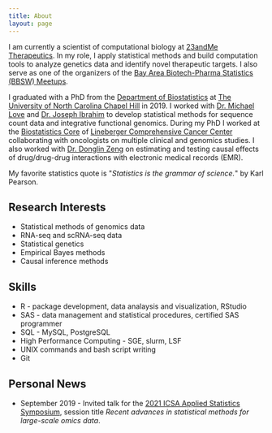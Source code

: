 ```yaml
---
title: About
layout: page
---
```

<!-- ![Profile Image]({{ site.url }}/{{ site.picture }}) -->


I am currently a scientist of computational biology at [23andMe Therapeutics](https://therapeutics.23andme.com/). In my role, I apply statistical methods and build computation tools to analyze genetics data and identify novel therapeutic targets. I also serve as one of the organizers of the [Bay Area Biotech-Pharma Statistics (BBSW) Meetups](https://www.bbsw.org/meetupabout).

I graduated with a PhD from the [Department of Biostatistics](https://sph.unc.edu/bios/biostatistics/) at [The University of North Carolina Chapel Hill](https://unc.edu) in 2019. I worked with [Dr. Michael Love](https://mikelove.github.io) and [Dr. Joseph Ibrahim](https://sph.unc.edu/adv_profile/joseph-g-ibrahim-phd/) to develop statistical methods for sequence count data and integrative functional genomics. During my PhD I worked at the [Biostatistics Core](https://unclineberger.org/biostats/) of [Lineberger Comprehensive Cancer Center](https://unclineberger.org/) collaborating with oncologists on multiple clinical and genomics studies. I also worked with [Dr. Donglin Zeng](http://bios.unc.edu/~dzeng/) on estimating and testing causal effects of drug/drug-drug interactions with electronic medical records (EMR).

<!--I am originally from China, and was born and raised in Beijing. During my senior year at [The Capitol University of Economics and Business](https://english.cueb.edu.cn/) (首都经济贸易大学) majoring in Statistics, I realized that I am more interested in developing and applying statistical methods to answer healthcare questions. This idea motivated my decision to apply to graduate school in Biostatistics, and to join biotech industry upon graduation.-->

My favorite statistics quote is "*Statistics is the grammar of science.*" by Karl Pearson.

<h2>Research Interests</h2>

<ul class="interest-list">
	<li>Statistical methods of genomics data</li>
	<li>RNA-seq and scRNA-seq data</li>
	<li>Statistical genetics</li>
	<li>Empirical Bayes methods</li>
	<li>Causal inference methods</li>
</ul>

<h2>Skills</h2>

<ul class="skill-list">
	<li>R - package development, data analaysis and visualization, RStudio</li>
	<li>SAS - data management and statistical procedures, certified SAS programmer </li>
	<li>SQL - MySQL, PostgreSQL</li>
	<li>High Performance Computing - SGE, slurm, LSF</li>
	<li>UNIX commands and bash script writing</li>
	<li>Git</li>
</ul>

<h2>Personal News</h2>
<ul class="news-list">
	<li><p>September 2019 - Invited talk for the <a href="https://symposium2021.icsa.org/">2021 ICSA Applied Statistics Symposium</a>, session title <em>Recent advances in statistical methods for large-scale omics data</em>. </p></li>
</ul>
